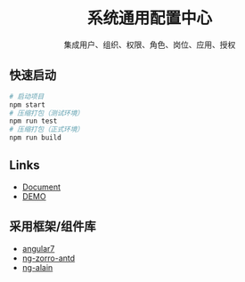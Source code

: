 
<h1 align="center">
系统通用配置中心
</h1>

<div align="center">
  集成用户、组织、权限、角色、岗位、应用、授权
</div>

## 快速启动

```bash
# 启动项目
npm start
# 压缩打包（测试环境）
npm run test
# 压缩打包（正式环境）
npm run build
```

## Links

+ [Document](https://ng-alain.com)
+ [DEMO](https://ng-alain.github.io/ng-alain/)

## 采用框架/组件库

+ [angular7](https://www.angular.cn/)
+ [ng-zorro-antd](https://ng.ant.design/docs/introduce/zh)
+ [ng-alain](https://ng-alain.com/zh)

